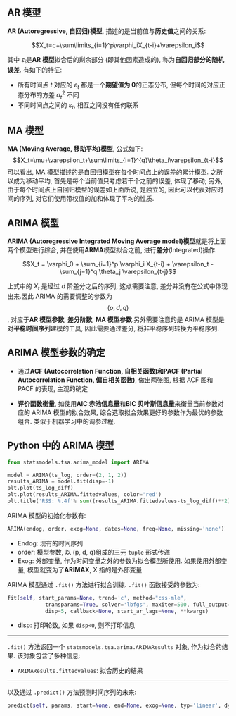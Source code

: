 ## AR 模型

**AR (Autoregressive, 自回归)模型**, 描述的是当前值与**历史值**之间的关系:

$$X_t=c+\sum\limits_{i=1}^p\varphi_iX_{t-i}+\varepsilon_i$$

其中 $\varepsilon_i$是**AR 模型**拟合后的剩余部分 (即其他因素造成的), 称为**自回归部分的随机误差**. 有如下的特征:

- 所有时间点 $t$ 对应的 $\varepsilon_t$ 都是一个**期望值为 0**的正态分布, 但每个时间的对应正态分布的方差 $\sigma^2_t$ 不同
- 不同时间点之间的 $\varepsilon_t$, 相互之间没有任何联系

## MA 模型

**MA (Moving Average, 移动平均)模型**, 公式如下:$$X_t=\mu+\varepsilon_t+\sum\limits_{i=1}^{q}\theta_i\varepsilon_{t-i}$$
可以看出, MA 模型描述的是自回归模型在每个时间点上的误差的累计模型. 之所以成为移动平均, 首先是每个当前值只考虑若干个之前的误差, 体现了移动; 另外, 由于每个时间点上自回归模型的误差如上面所说, 是独立的, 因此可以代表对应时间的序列, 对它们使用带权值的加和体现了平均的性质.

## ARIMA 模型

**ARIMA (Autoregressive Integrated Moving Average model)模型**就是将上面两个模型进行综合, 并在使用**ARMA**模型拟合之前, 进行**差分**(Integrated)操作.

$$X_t = \varphi_0 + \sum_{i=1}^p \varphi_i X_{t-i} + \varepsilon_t - \sum_{j=1}^q \theta_j \varepsilon_{t-j}$$

上式中的 $X_t$ 是经过 $d$ 阶差分之后的序列, 这点需要注意, 差分并没有在公式中体现出来.因此 ARIMA 的需要调整的参数为 $$(p, d, q)$$, 对应于**AR 模型参数**, **差分阶数**, **MA 模型参数**.另外需要注意的是 ARIMA 模型是对**平稳时间序列**建模的工具, 因此需要通过差分, 将非平稳序列转换为平稳序列.
## ARIMA 模型参数的确定
- 通过**ACF (Autocorrelation Function, 自相关函数)**和**PACF (Partial Autocorrelation Function, 偏自相关函数)**, 做出两张图, 根据 ACF 图和 PACF 的表现, 主观的确定

- **评价函数衡量**, 如使用**AIC 赤池信息量**和**BIC 贝叶斯信息量**来衡量当前参数对应的 ARIMA 模型的拟合效果, 综合选取拟合效果更好的参数作为最优的参数组合. 类似于机器学习中的调参过程.

## Python 中的 ARIMA 模型

```python
from statsmodels.tsa.arima_model import ARIMA

model = ARIMA(ts_log, order=(2, 1, 2))  
results_ARIMA = model.fit(disp=-1)  
plt.plot(ts_log_diff)
plt.plot(results_ARIMA.fittedvalues, color='red')
plt.title('RSS: %.4f'% sum((results_ARIMA.fittedvalues-ts_log_diff)**2))
```

ARIMA 模型的初始化参数有:

```python
ARIMA(endog, order, exog=None, dates=None, freq=None, missing='none')
```

- Endog: 现有的时间序列
- order: 模型参数, 以 (p, d, q)组成的三元 `tuple` 形式传递
- Exog: 外部变量, 作为时间变量之外的参数为拟合模型所使用. 如果使用外部变量, 模型就变为了**ARIMAX**, X 指的是外部变量

ARIMA 模型通过 `.fit()` 方法进行拟合训练. `.fit()` 函数接受的参数为:

```python
fit(self, start_params=None, trend='c', method="css-mle",
            transparams=True, solver='lbfgs', maxiter=500, full_output=1,
            disp=5, callback=None, start_ar_lags=None, **kwargs)
```

- disp: 打印轮数, 如果 `disp<0`, 则不打印信息

---

`.fit()` 方法返回一个 `statsmodels.tsa.arima.ARIMAResults` 对象, 作为拟合的结果. 该对象包含了多种信息:

- `ARIMAResults.fittedvalues`: 拟合历史的结果

---

以及通过 `.predict()` 方法预测时间序列的未来:

```python
predict(self, params, start=None, end=None, exog=None, typ='linear', dynamic=False)
```